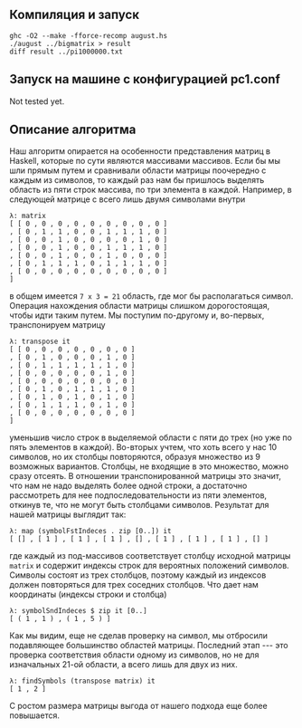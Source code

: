 ## Компиляция и запуск

    ghc -O2 --make -fforce-recomp august.hs
    ./august ../bigmatrix > result
    diff result ../pi1000000.txt

## Запуск на машине с конфигурацией pc1.conf

Not tested yet.

## Описание алгоритма

Наш алгоритм опирается на особенности представления матриц в Haskell, которые по сути являются массивами массивов. Если бы мы шли прямым путем и сравнивали области матрицы поочередно с каждым из символов, то каждый раз нам бы пришлось выделять область из пяти строк массива, по три элемента в каждой. Например, в следующей матрице с всего лишь двумя символами внутри

    λ: matrix
    [ [ 0 , 0 , 0 , 0 , 0 , 0 , 0 , 0 , 0 ]
    , [ 0 , 1 , 1 , 0 , 0 , 1 , 1 , 1 , 0 ]
    , [ 0 , 0 , 1 , 0 , 0 , 0 , 0 , 1 , 0 ]
    , [ 0 , 0 , 1 , 0 , 0 , 1 , 1 , 1 , 0 ]
    , [ 0 , 0 , 1 , 0 , 0 , 1 , 0 , 0 , 0 ]
    , [ 0 , 1 , 1 , 1 , 0 , 1 , 1 , 1 , 0 ]
    , [ 0 , 0 , 0 , 0 , 0 , 0 , 0 , 0 , 0 ]
    ]

в общем имеется `7 x 3 = 21` область, где мог бы располагаться символ. Операция нахождения области матрицы слишком дорогостоящая, чтобы идти таким путем. Мы поступим по-другому и, во-первых, транспонируем матрицу

    λ: transpose it
    [ [ 0 , 0 , 0 , 0 , 0 , 0 , 0 ]
    , [ 0 , 1 , 0 , 0 , 0 , 1 , 0 ]
    , [ 0 , 1 , 1 , 1 , 1 , 1 , 0 ]
    , [ 0 , 0 , 0 , 0 , 0 , 1 , 0 ]
    , [ 0 , 0 , 0 , 0 , 0 , 0 , 0 ]
    , [ 0 , 1 , 0 , 1 , 1 , 1 , 0 ]
    , [ 0 , 1 , 0 , 1 , 0 , 1 , 0 ]
    , [ 0 , 1 , 1 , 1 , 0 , 1 , 0 ]
    , [ 0 , 0 , 0 , 0 , 0 , 0 , 0 ]
    ]

уменьшив число строк в выделяемой области с пяти до трех (но уже по пять элементов в каждой). Во-вторых учтем, что хоть всего у нас 10 символов, но их столбцы повторяются, образуя множество из 9 возможных вариантов. Столбцы, не входящие в это множество, можно сразу отсеять. В отношении транспонированной матрицы это значит, что нам не надо выделять более одной строки, а достаточно рассмотреть для нее подпоследовательности из пяти элементов, откинув те, что не могут быть столбцами символов. Результат для нашей матрицы выглядит так:

    λ: map (symbolFstIndeces . zip [0..]) it
    [ [] , [ 1 ] , [ 1 ] , [ 1 ] , [] , [ 1 ] , [ 1 ] , [ 1 ] , [] ]

где каждый из под-массивов соответствует столбцу исходной матрицы `matrix` и содержит индексы строк для вероятных положений символов. Символы состоят из трех столбцов, поэтому каждый из индексов должен повторяться для трех соседних столбцов. Что дает нам координаты (индексы строки и столбца)

    λ: symbolSndIndeces $ zip it [0..]
    [ ( 1 , 1 ) , ( 1 , 5 ) ]

Как мы видим, еще не сделав проверку на символ, мы отбросили подавляющее большинство областей матрицы. Последний этап --- это проверка соответствия области одному из символов, но не для изначальных 21-ой области, а всего лишь для двух из них.

    λ: findSymbols (transpose matrix) it
    [ 1 , 2 ]

С ростом размера матрицы выгода от нашего подхода еще более
повышается.
